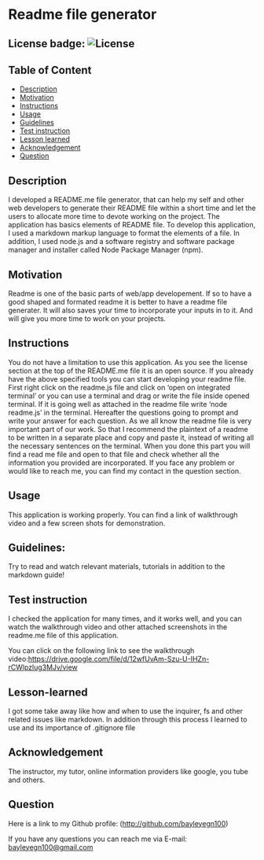 # Readme file generator 
## License badge: ![License](https://img.shields.io/badge/License-undefined-blue.svg)
## Table of Content
- [Description](#description)
- [Motivation](#motivation)
- [Instructions](#instructions)
- [Usage](#usage)
- [Guidelines](#guidelines)
- [Test instruction](#test-instruction)
- [Lesson learned](#lesson)
- [Acknowledgement](#acknowledgement)
- [Question](#question)
## Description 

I developed a README.me file generator, that can help my self and other web developers to generate their README file within a short time and let the users to allocate more time to devote working on the project. The application has basics elements of README file. To develop this application, I used a markdown markup language to format the elements of a file. In addition, I used node.js and a software registry and software package manager and installer called Node Package Manager (npm). 

## Motivation 

Readme is one of the basic parts of web/app developement. If so to have a good shaped and formated readme it is better to have a readme file generater. It will also saves your time to incorporate your inputs in to it. And will give you more time to work on your projects. 

## Instructions

You do not have a limitation to use this application. As you see the license section at the top of the README.me file it is an open source. If you already have the above specified tools you can start developing your readme file. First right click on the readme.js file and click on ‘open on integrated terminal’ or you can use a terminal and drag or write the file inside opened terminal. If it is going well as attached in the readme file write ‘node readme.js’ in the terminal. Hereafter the questions going to prompt and write your answer for each question. As we all know the readme file is very important part of our work. So that I recommend the plaintext of a readme to be written in a separate place and copy and paste it, instead of writing all the necessary sentences on the terminal. When you done this part you will find a read me file and open to that file and check whether all the information you provided are incorporated. If you face any problem or would like to reach me, you can find my contact in the question section. 

## Usage 

This application is working properly. You can find  a link of walkthrough video and a few screen shots for demonstration. 

## Guidelines: 

Try to read and watch relevant materials, tutorials in addition to the markdown guide!

## Test instruction 

I checked the application for many times, and it works well, and you can watch the walkthrough video and other attached screenshots in the readme.me file of this application. 

You can click on the following link to see the walkthrough video:https://drive.google.com/file/d/12wfUvAm-Szu-U-IHZn-rCWlpzlug3MJv/view

## Lesson-learned

I got some take away like how and when to use the inquirer, fs and other related issues like markdown. In addition through this process I learned to use and its importance of .gitignore file

## Acknowledgement

The instructor, my tutor, online information providers like google, you tube and others.  

## Question

Here is a link to my Github profile: (http://github.com/bayleyegn100)

If you have any questions you can reach me via E-mail: bayleyegn100@gmail.com 
